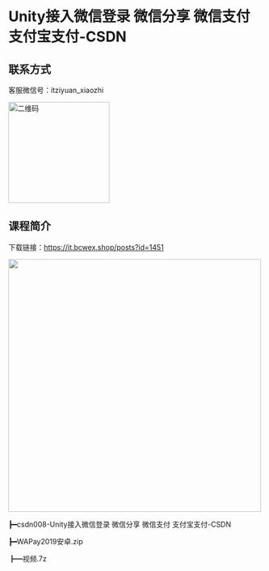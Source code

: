 # Unity接入微信登录 微信分享 微信支付 支付宝支付-CSDN

## 联系方式

客服微信号：itziyuan_xiaozhi

<img src="https://ziyuanyun.oss-cn-guangzhou.aliyuncs.com/common/20240614073449/666b82192834a.jpg" width="200" height="200" alt="二维码">

## 课程简介

下载链接：https://it.bcwex.shop/posts?id=1451

<img src="https://ziyuanyun.oss-cn-guangzhou.aliyuncs.com/yun/20240515153432/6644658844c68.jpg" width="500" alt="">

  ┣━csdn008-Unity接入微信登录 微信分享 微信支付 支付宝支付-CSDN

 ┣━WAPay2019安卓.zip

 ┣━视频.7z

  